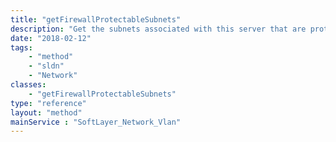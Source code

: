 ```yaml
---
title: "getFirewallProtectableSubnets"
description: "Get the subnets associated with this server that are protectable by a network component firewall. "
date: "2018-02-12"
tags:
    - "method"
    - "sldn"
    - "Network"
classes:
    - "getFirewallProtectableSubnets"
type: "reference"
layout: "method"
mainService : "SoftLayer_Network_Vlan"
---
```

